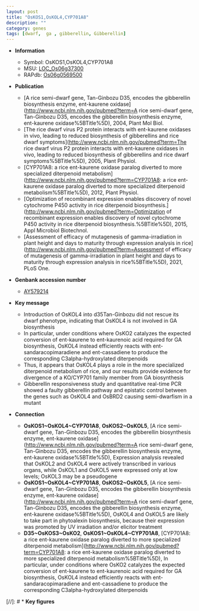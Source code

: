 ```yaml
---
layout: post
title: "OsKOS1,OsKOL4,CYP701A8"
description: ""
category: genes
tags: [dwarf,  ga , gibberellin, Gibberellin]
---
```


* **Information**  
    + Symbol: OsKOS1,OsKOL4,CYP701A8  
    + MSU: [LOC_Os06g37300](http://rice.uga.edu/cgi-bin/ORF_infopage.cgi?orf=LOC_Os06g37300)  
    + RAPdb: [Os06g0569500](http://rapdb.dna.affrc.go.jp/viewer/gbrowse_details/irgsp1?name=Os06g0569500)  

* **Publication**  
    + [A rice semi-dwarf gene, Tan-Ginbozu D35, encodes the gibberellin biosynthesis enzyme, ent-kaurene oxidase](http://www.ncbi.nlm.nih.gov/pubmed?term=A rice semi-dwarf gene, Tan-Ginbozu D35, encodes the gibberellin biosynthesis enzyme, ent-kaurene oxidase%5BTitle%5D), 2004, Plant Mol Biol.
    + [The rice dwarf virus P2 protein interacts with ent-kaurene oxidases in vivo, leading to reduced biosynthesis of gibberellins and rice dwarf symptoms](http://www.ncbi.nlm.nih.gov/pubmed?term=The rice dwarf virus P2 protein interacts with ent-kaurene oxidases in vivo, leading to reduced biosynthesis of gibberellins and rice dwarf symptoms%5BTitle%5D), 2005, Plant Physiol.
    + [CYP701A8: a rice ent-kaurene oxidase paralog diverted to more specialized diterpenoid metabolism](http://www.ncbi.nlm.nih.gov/pubmed?term=CYP701A8: a rice ent-kaurene oxidase paralog diverted to more specialized diterpenoid metabolism%5BTitle%5D), 2012, Plant Physiol.
    + [Optimization of recombinant expression enables discovery of novel cytochrome P450 activity in rice diterpenoid biosynthesis.](http://www.ncbi.nlm.nih.gov/pubmed?term=Optimization of recombinant expression enables discovery of novel cytochrome P450 activity in rice diterpenoid biosynthesis.%5BTitle%5D), 2015, Appl Microbiol Biotechnol.
    + [Assessment of efficacy of mutagenesis of gamma-irradiation in plant height and days to maturity through expression analysis in rice](http://www.ncbi.nlm.nih.gov/pubmed?term=Assessment of efficacy of mutagenesis of gamma-irradiation in plant height and days to maturity through expression analysis in rice%5BTitle%5D), 2021, PLoS One.

* **Genbank accession number**  
    + [AY579214](http://www.ncbi.nlm.nih.gov/nuccore/AY579214)

* **Key message**  
    + Introduction of OsKOL4 into d35Tan-Ginbozu did not rescue its dwarf phenotype, indicating that OsKOL4 is not involved in GA biosynthesis
    + In particular, under conditions where OsKO2 catalyzes the expected conversion of ent-kaurene to ent-kaurenoic acid required for GA biosynthesis, OsKOL4 instead efficiently reacts with ent-sandaracopimaradiene and ent-cassadiene to produce the corresponding C3alpha-hydroxylated diterpenoids
    + Thus, it appears that OsKOL4 plays a role in the more specialized diterpenoid metabolism of rice, and our results provide evidence for divergence of a KO/CYP701 family member from GA biosynthesis
    + Gibberellin responsiveness study and quantitative real-time PCR showed a faulty gibberellin pathway and epistatic control between the genes such as OsKOL4 and OsBRD2 causing semi-dwarfism in a mutant

* **Connection**  
    + __OsKOS1~OsKOL4~CYP701A8__, __OsKOS2~OsKOL5__, [A rice semi-dwarf gene, Tan-Ginbozu D35, encodes the gibberellin biosynthesis enzyme, ent-kaurene oxidase](http://www.ncbi.nlm.nih.gov/pubmed?term=A rice semi-dwarf gene, Tan-Ginbozu D35, encodes the gibberellin biosynthesis enzyme, ent-kaurene oxidase%5BTitle%5D), Expression analysis revealed that OsKOL2 and OsKOL4 were actively transcribed in various organs, while OsKOL1 and OsKOL5 were expressed only at low levels; OsKOL3 may be a pseudogene
    + __OsKOS1~OsKOL4~CYP701A8__, __OsKOS2~OsKOL5__, [A rice semi-dwarf gene, Tan-Ginbozu D35, encodes the gibberellin biosynthesis enzyme, ent-kaurene oxidase](http://www.ncbi.nlm.nih.gov/pubmed?term=A rice semi-dwarf gene, Tan-Ginbozu D35, encodes the gibberellin biosynthesis enzyme, ent-kaurene oxidase%5BTitle%5D), OsKOL4 and OsKOL5 are likely to take part in phytoalexin biosynthesis, because their expression was promoted by UV irradiation and/or elicitor treatment
    + __D35~OsKOS3~OsKO2__, __OsKOS1~OsKOL4~CYP701A8__, [CYP701A8: a rice ent-kaurene oxidase paralog diverted to more specialized diterpenoid metabolism](http://www.ncbi.nlm.nih.gov/pubmed?term=CYP701A8: a rice ent-kaurene oxidase paralog diverted to more specialized diterpenoid metabolism%5BTitle%5D), In particular, under conditions where OsKO2 catalyzes the expected conversion of ent-kaurene to ent-kaurenoic acid required for GA biosynthesis, OsKOL4 instead efficiently reacts with ent-sandaracopimaradiene and ent-cassadiene to produce the corresponding C3alpha-hydroxylated diterpenoids

[//]: # * **Key figures**  


